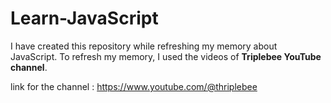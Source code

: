 # Learn-JavaScript

I have created this repository while refreshing my memory about JavaScript. To refresh my memory, I used the videos of <b>Triplebee YouTube channel</b>.

link for the channel : <a href="https://www.youtube.com/@thriplebee">https://www.youtube.com/@thriplebee</a>
